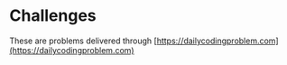 # Challenges

These are problems delivered through [https://dailycodingproblem.com](https://dailycodingproblem.com)

